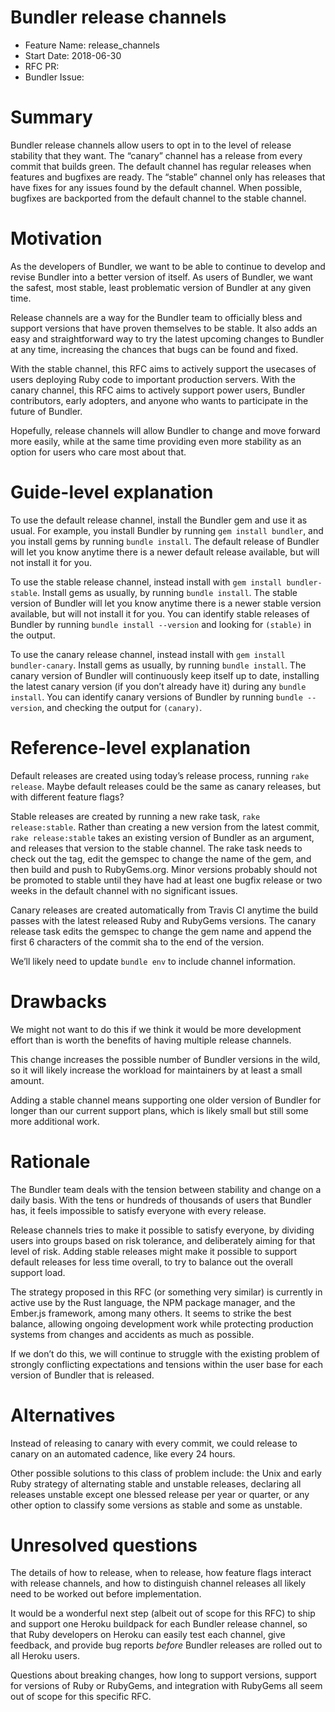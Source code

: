 # Bundler release channels

- Feature Name: release\_channels
- Start Date: 2018-06-30
- RFC PR:
- Bundler Issue:

# Summary

Bundler release channels allow users to opt in to the level of release stability that they want. The “canary” channel has a release from every commit that builds green. The default channel has regular releases when features and bugfixes are ready. The “stable” channel only has releases that have fixes for any issues found by the default channel. When possible, bugfixes are backported from the default channel to the stable channel.

# Motivation

As the developers of Bundler, we want to be able to continue to develop and revise Bundler into a better version of itself. As users of Bundler, we want the safest, most stable, least problematic version of Bundler at any given time.

Release channels are a way for the Bundler team to officially bless and support versions that have proven themselves to be stable. It also adds an easy and straightforward way to try the latest upcoming changes to Bundler at any time, increasing the chances that bugs can be found and fixed.

With the stable channel, this RFC aims to actively support the usecases of users deploying Ruby code to important production servers. With the canary channel, this RFC aims to actively support power users, Bundler contributors, early adopters, and anyone who wants to participate in the future of Bundler.

Hopefully, release channels will allow Bundler to change and move forward more easily, while at the same time providing even more stability as an option for users who care most about that.

# Guide-level explanation

To use the default release channel, install the Bundler gem and use it as usual. For example, you install Bundler by running `gem install bundler`, and you install gems by running `bundle install`. The default release of Bundler will let you know anytime there is a newer default release available, but will not install it for you.

To use the stable release channel, instead install with `gem install bundler-stable`. Install gems as usually, by running `bundle install`. The stable version of Bundler will let you know anytime there is a newer stable version available, but will not install it for you. You can identify stable releases of Bundler by running `bundle install --version` and looking for `(stable)` in the output.

To use the canary release channel, instead install with `gem install bundler-canary`. Install gems as usually, by running `bundle install`. The canary version of Bundler will continuously keep itself up to date, installing the latest canary version (if you don’t already have it) during any `bundle install`. You can identify canary versions of Bundler by running `bundle --version`, and checking the output for `(canary)`.

# Reference-level explanation

Default releases are created using today’s release process, running `rake release`. Maybe default releases could be the same as canary releases, but with different feature flags?

Stable releases are created by running a new rake task, `rake release:stable`. Rather than creating a new version from the latest commit, `rake release:stable` takes an existing version of Bundler as an argument, and releases that version to the stable channel. The rake task needs to check out the tag, edit the gemspec to change the name of the gem, and then build and push to RubyGems.org. Minor versions probably should not be promoted to stable until they have had at least one bugfix release or two weeks in the default channel with no significant issues.

Canary releases are created automatically from Travis CI anytime the build passes with the latest released Ruby and RubyGems versions. The canary release task edits the gemspec to change the gem name and append the first 6 characters of the commit sha to the end of the version.

We’ll likely need to update `bundle env` to include channel information.

# Drawbacks

We might not want to do this if we think it would be more development effort than is worth the benefits of having multiple release channels.

This change increases the possible number of Bundler versions in the wild, so it will likely increase the workload for maintainers by at least a small amount.

Adding a stable channel means supporting one older version of Bundler for longer than our current support plans, which is likely small but still some more additional work.

# Rationale

The Bundler team deals with the tension between stability and change on a daily basis. With the tens or hundreds of thousands of users that Bundler has, it feels impossible to satisfy everyone with every release.

Release channels tries to make it possible to satisfy everyone, by dividing users into groups based on risk tolerance, and deliberately aiming for that level of risk. Adding stable releases might make it possible to support default releases for less time overall, to try to balance out the overall support load.

The strategy proposed in this RFC (or something very similar) is currently in active use by the Rust language, the NPM package manager, and the Ember.js framework, among many others. It seems to strike the best balance, allowing ongoing development work while protecting production systems from changes and accidents as much as possible.

If we don’t do this, we will continue to struggle with the existing problem of strongly conflicting expectations and tensions within the user base for each version of Bundler that is released.

# Alternatives

Instead of releasing to canary with every commit, we could release to canary on an automated cadence, like every 24 hours.

Other possible solutions to this class of problem include: the Unix and early Ruby strategy of alternating stable and unstable releases, declaring all releases unstable except one blessed release per year or quarter, or any other option to classify some versions as stable and some as unstable.

# Unresolved questions

The details of how to release, when to release, how feature flags interact with release channels, and how to distinguish channel releases all likely need to be worked out before implementation.

It would be a wonderful next step (albeit out of scope for this RFC) to ship and support one Heroku buildpack for each Bundler release channel, so that Ruby developers on Heroku can easily test each channel, give feedback, and provide bug reports _before_ Bundler releases are rolled out to all Heroku users.

Questions about breaking changes, how long to support versions, support for versions of Ruby or RubyGems, and integration with RubyGems all seem out of scope for this specific RFC.
